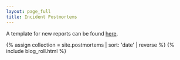 ```yaml
---
layout: page_full
title: Incident Postmortems
---
```


A template for new reports can be found [here](./template).

{% assign collection = site.postmortems | sort: 'date' | reverse %}
{% include blog_roll.html %}
